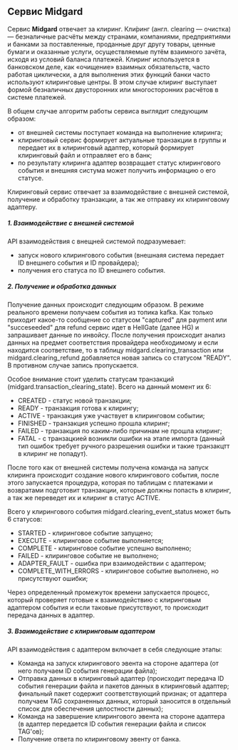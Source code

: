 ## Сервис Midgard

Сервис **Midgard** отвечает за клиринг. Кли́ринг (англ. clearing — очистка) — безналичные 
расчёты между странами, компаниями, предприятиями и банками за поставленные, проданные 
друг другу товары, ценные бумаги и оказанные услуги, осуществляемые путём взаимного 
зачёта, исходя из условий баланса платежей. Клиринг используется в банковском деле, 
как «очищение» взаимных обязательств, часто работая циклически, а для выполнения 
этих функций банки часто используют клиринговые центры. В этом случае клиринг выступает 
формой безналичных двусторонних или многосторонних расчётов в системе платежей.


В общем случае алгоритм работы сервиса выглядит следующим образом:
* от внешней системы поступает команда на выполнение клиринга;
* клиринговый сервис формирует актуальные транзакции в группы и передает их 
  в клиринговый адаптер, который формирует клиринговый файл и отправляет его 
  в банк;
* по результату клиринга адаптер возвращает статус клирингового события и внешняя
  систума может получить информацию о его статусе.

Клиринговый сервис отвечает за взаимодействие с внешней системой, получение и обработку
транзакции, а так же отправку их клиринговому адаптеру.


##### 1. Взаимодействие с внешней системой

API взаимодействия с внещней системой подразумевает: 
* запуск нового клирингового события (внешнаяя система передает ID внешнего 
события и ID провайдера);
* получения его статуса по ID внешнего события.  


##### 2. Получение и обработка данных

Получение данных происходит следующим образом. В режиме реального времени получаем события из топика kafka.
Как только приходит какое-то сообщение со статусом "captured" для payment или "succeseeded" для refund сервис идет 
в HellGate (далее HG) и запрашивает данные по инвойсу. После получения происходит анализ данных на предмет соответствия
провайдера необходимому и если находится соответствие, то в таблицу midgard.clearing_transaction или 
midgard.clearing_refund добавляется новая запись со статусом "READY". В противном случае запись пропускается.


Особое внимание стоит уделить статусам транзакций (midgard.transaction_clearing_state). 
Всего на данный момент их 6:
* CREATED - статус новой транзакции;
* READY - транзакция готова к клирингу;
* ACTIVE - транзакция уже участвует в клиринговом событии;
* FINISHED - транзакция успешно прошла клиринг;
* FAILED - транзакция по каким-либо причинам не прошла клиринг;
* FATAL - с транзацкией возникли ошибки на этапе импорта (данный тип ошибок требует 
ручного разрешения ошибки и такие транзакцтт в клиринг не попадут).

После того как от внешней системы получена команда на запуск клиринга происходит создание 
нового клирингового события, после этого запускается процедура, которая по таблицам с платежами 
и возвратами подготовит транзакции, которые должны попасть в клиринг, а так же переведет 
их и клиринг в статус ACTIVE.

Всего у клирингового события midgard.clearing_event_status может быть 6 статусов:
* STARTED - клиринговое событие запущено;
* EXECUTE - клиринговое событие выполняется;
* COMPLETE - клиринговое событие успешно выполнено;
* FAILED - клиринговое событие не выполнено;
* ADAPTER_FAULT - ошибка при взаимодействии с адаптером;
* COMPLETE_WITH_ERRORS - клиринговое событие выполнено, но присутствуют ошибки;

Через определенный промежуток времени запускается процесс, который проверяет готовые к 
взаимодействию с клиринговым адаптером события и если таковые присутствуют, то происходит 
передача данных в адаптер.


##### 3. Взаимодействие с клиринговым адаптером

API взаимодействия с адаптером включает в себя следующие этапы:
* Команда на запуск клирингового эвента на стороне адаптера (от него получаем 
ID события генерации файла);
* Отправка данных в клиринговый адаптер (происходит передача ID события генерации файла 
и пакетов данных в клиринговый адаптер; финальный пакет содержит соответствующий 
признак; от адаптера получаем TAG сохраненных данных, который заносится в отдельный 
список для обеспечения целостности данных);
* Команда на завершение клирингового эвента на стороне адаптера (в адаптер передается 
ID события генерации файла и список TAG'ов);
* Получение ответа по клиринговому эвенту от банка.
